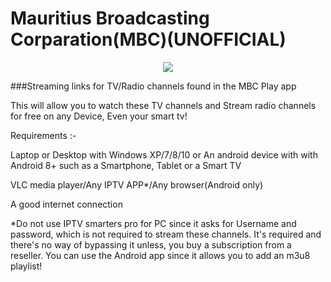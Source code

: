 # Mauritius Broadcasting Corparation(MBC)(UNOFFICIAL)
<p align="center">
  <img src="https://github.com/tangyyt912/mbcplaychannels/blob/main/logos/mbc.png">
</p>

###Streaming links for TV/Radio channels found in the MBC Play app


This will allow you to watch these TV channels and Stream radio channels for free on any Device, Even your smart tv!

Requirements :-

Laptop or Desktop with Windows XP/7/8/10 or An android device with with Android 8+ such as a Smartphone, Tablet or a Smart TV

VLC media player/Any IPTV APP*/Any browser(Android only)

A good internet connection

*Do not use IPTV smarters pro for PC since it asks for Username and password, which is not required to stream these channels. It's required and there's no way of bypassing it unless, you buy a subscription from a reseller. You can use the Android app since it allows you to add an m3u8 playlist!






